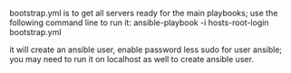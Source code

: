 
bootstrap.yml is to get all servers ready for the main playbooks; use the following command line to run it:
ansible-playbook -i hosts-root-login bootstrap.yml

it will create an ansible user, enable password less sudo for user ansible; you may need to run it on localhost as well to create ansible user.



